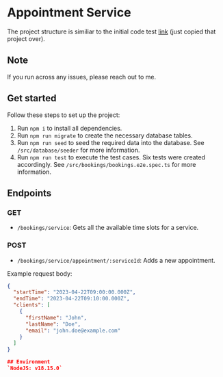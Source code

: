 # Appointment Service

The project structure is similiar to the initial code test [link](https://github.com/hawkeye-sama/node_test_new) (just copied that project over).

## Note

If you run across any issues, please reach out to me.

## Get started

Follow these steps to set up the project:

1. Run `npm i` to install all dependencies.
2. Run `npm run migrate` to create the necessary database tables.
3. Run `npm run seed` to seed the required data into the database. See `/src/database/seeder` for more information.
4. Run `npm run test` to execute the test cases. Six tests were created accordingly. See `/src/bookings/bookings.e2e.spec.ts` for more information.

## Endpoints

### GET

- `/bookings/service`: Gets all the available time slots for a service.

### POST

- `/bookings/service/appointment/:serviceId`: Adds a new appointment.

Example request body:

```json
{
  "startTime": "2023-04-22T09:00:00.000Z",
  "endTime": "2023-04-22T09:10:00.000Z",
  "clients": [
    {
      "firstName": "John",
      "lastName": "Doe",
      "email": "john.doe@example.com"
    }
  ]
}

## Environment
`NodeJS: v18.15.0`
